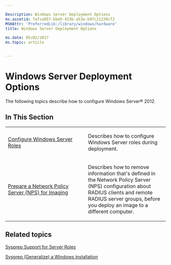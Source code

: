 ```yaml
---

Description: Windows Server Deployment Options
ms.assetid: fafca057-bbe5-423b-a53e-b97c21239cf2
MSHAttr: 'PreferredLib:/library/windows/hardware'
title: Windows Server Deployment Options

ms.date: 05/02/2017
ms.topic: article


---
```


# Windows Server Deployment Options


The following topics describe how to configure Windows Server® 2012.

## <span id="In_This_Section"></span><span id="in_this_section"></span><span id="IN_THIS_SECTION"></span>In This Section


<table>
<colgroup>
<col width="50%" />
<col width="50%" />
</colgroup>
<tbody>
<tr class="odd">
<td align="left"><p><a href="configure-windows-server-roles.md" data-raw-source="[Configure Windows Server Roles](configure-windows-server-roles.md)">Configure Windows Server Roles</a></p></td>
<td align="left"><p>Describes how to configure Windows Server roles during deployment.</p></td>
</tr>
<tr class="even">
<td align="left"><p><a href="prepare-a-network-policy-server--nps--for-imaging.md" data-raw-source="[Prepare a Network Policy Server (NPS) for Imaging](prepare-a-network-policy-server--nps--for-imaging.md)">Prepare a Network Policy Server (NPS) for Imaging</a></p></td>
<td align="left"><p>Describes how to remove information that&#39;s defined in the Network Policy Server (NPS) configuration about RADIUS clients and remote RADIUS server groups, before you deploy an image to a different computer.</p></td>
</tr>
</tbody>
</table>

 

## <span id="related_topics"></span>Related topics


[Sysprep Support for Server Roles](sysprep-support-for-server-roles.md)

[Sysprep (Generalize) a Windows installation](sysprep--generalize--a-windows-installation.md)

 

 






